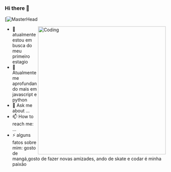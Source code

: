 ### Hi there 👋

[![MasterHead]([https://images.pexels.com/photos/5952651/pexels-photo-5952651.jpeg?auto=compress&cs=tinysrgb&w=1260&h=750&dpr=1](https://video-private-assets.canva.com/VAFG9-j-UXE/v/8602eb64e0.mp4?exp=1658337840000&cf-ck=hejjyibbf4gU_6-WX5y1FMHbEeoZmjYKty6oD37FEfk&cf-sig=k953eb6LzKK488uciUcft05X4jW-tuSZsO6zfTt82zw&cf-sig-kid=CO7cCjZ_YiI=&sig=Rxpny8j3cbsDH5s_0yUdKDgTyp98Nf8DwUHg2GdixE0&sig-kid=GzFgFdhXD-Q=))

<img align="right" alt="Coding" width="400" src="[coloque o link aqui](https://images.pexels.com/photos/5952651/pexels-photo-5952651.jpeg?auto=compress&cs=tinysrgb&w=1260&h=750&dpr=1)">

- 🔭 atualmente estou em busca do meu primeiro estagio
- 🌱 Atualmente me aprofundando mais em javascript e python
- 💬 Ask me about ...
- 📫 How to reach me: ...
- ⚡ alguns fatos sobre mim: gosto de mangá,gosto de fazer novas amizades, ando de skate e codar é minha paixão

